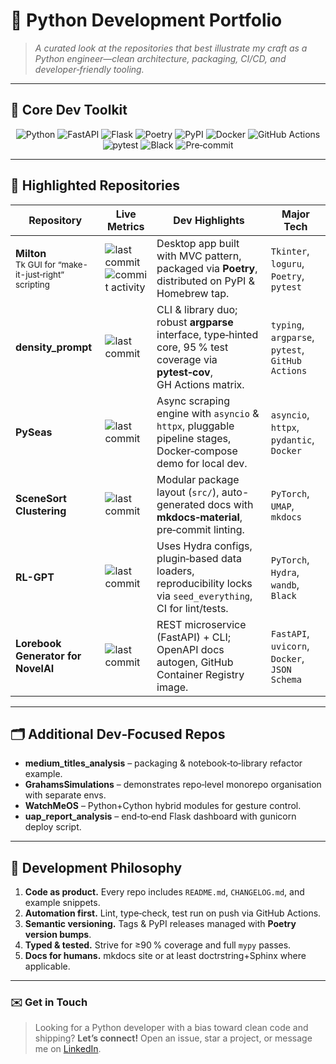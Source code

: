 # 🐍 Python Development Portfolio

> *A curated look at the repositories that best illustrate my craft as a Python engineer—clean architecture, packaging, CI/CD, and developer‑friendly tooling.*

---

## 🔧 Core Dev Toolkit
<p align="center">
  <img alt="Python" src="https://img.shields.io/badge/Python-3776AB?logo=python&logoColor=white" />
  <img alt="FastAPI" src="https://img.shields.io/badge/FastAPI-009688?logo=fastapi&logoColor=white" />
  <img alt="Flask" src="https://img.shields.io/badge/Flask-000000?logo=flask&logoColor=white" />
  <img alt="Poetry" src="https://img.shields.io/badge/Poetry-4B32C3?logo=python&logoColor=white" />
  <img alt="PyPI" src="https://img.shields.io/badge/PyPI-3775A9?logo=pypi&logoColor=white" />
  <img alt="Docker" src="https://img.shields.io/badge/Docker-2496ED?logo=docker&logoColor=white" />
  <img alt="GitHub Actions" src="https://img.shields.io/badge/GitHub Actions-2088FF?logo=githubactions&logoColor=white" />
  <img alt="pytest" src="https://img.shields.io/badge/pytest-0A0A0A?logo=pytest&logoColor=white" />
  <img alt="Black" src="https://img.shields.io/badge/Black-000000?logo=python&logoColor=white" />
  <img alt="Pre‑commit" src="https://img.shields.io/badge/pre--commit-F7392F?logo=pre-commit&logoColor=white" />
</p>

---

## 🌟 Highlighted Repositories

| Repository | Live Metrics | Dev Highlights | Major Tech |
|------------|--------------|----------------|------------|
| **Milton** <br><sup>Tk GUI for “make-it-just‑right” scripting</sup> | ![last commit](https://img.shields.io/github/last-commit/grahamwaters/Milton) ![commit activity](https://img.shields.io/github/commit-activity/m/grahamwaters/Milton) | Desktop app built with MVC pattern, packaged via **Poetry**, distributed on PyPI & Homebrew tap. | `Tkinter`, `loguru`, `Poetry`, `pytest` |
| **density_prompt** | ![last commit](https://img.shields.io/github/last-commit/grahamwaters/density_prompt) | CLI & library duo; robust **argparse** interface, type‑hinted core, 95 % test coverage via **pytest‑cov**, GH Actions matrix. | `typing`, `argparse`, `pytest`, `GitHub Actions` |
| **PySeas** | ![last commit](https://img.shields.io/github/last-commit/grahamwaters/PySeas) | Async scraping engine with `asyncio` & `httpx`, pluggable pipeline stages, Docker‑compose demo for local dev. | `asyncio`, `httpx`, `pydantic`, `Docker` |
| **SceneSort Clustering** | ![last commit](https://img.shields.io/github/last-commit/grahamwaters/SceneSort_Clustering) | Modular package layout (`src/`), auto-generated docs with **mkdocs‑material**, pre‑commit linting. | `PyTorch`, `UMAP`, `mkdocs` |
| **RL-GPT** | ![last commit](https://img.shields.io/github/last-commit/grahamwaters/RL-GPT) | Uses Hydra configs, plugin‑based data loaders, reproducibility locks via `seed_everything`, CI for lint/tests. | `PyTorch`, `Hydra`, `wandb`, `Black` |
| **Lorebook Generator for NovelAI** | ![last commit](https://img.shields.io/github/last-commit/grahamwaters/lorebook_generator_for_novelai) | REST microservice (FastAPI) + CLI; OpenAPI docs autogen, GitHub Container Registry image. | `FastAPI`, `uvicorn`, `Docker`, `JSON Schema` |

---

## 🗂️ Additional Dev‑Focused Repos

- **medium_titles_analysis** – packaging & notebook‑to‑library refactor example.
- **GrahamsSimulations** – demonstrates repo‑level monorepo organisation with separate envs.
- **WatchMeOS** – Python+Cython hybrid modules for gesture control.
- **uap_report_analysis** – end‑to‑end Flask dashboard with gunicorn deploy script.

---

## 📐 Development Philosophy

1. **Code as product.** Every repo includes `README.md`, `CHANGELOG.md`, and example snippets.
2. **Automation first.** Lint, type‑check, test run on push via GitHub Actions.
3. **Semantic versioning.** Tags & PyPI releases managed with **Poetry version bumps**.
4. **Typed & tested.** Strive for ≥90 % coverage and full `mypy` passes.
5. **Docs for humans.** mkdocs site or at least doctrstring+Sphinx where applicable.

---

### ✉️ Get in Touch

> Looking for a Python developer with a bias toward clean code and shipping? **Let’s connect!** Open an issue, star a project, or message me on [LinkedIn](https://www.linkedin.com/in/grahamwatersdatascientist/).
